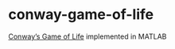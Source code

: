 # conway-game-of-life
[Conway’s Game of Life](https://en.wikipedia.org/wiki/Conway%27s_Game_of_Life) implemented in MATLAB
